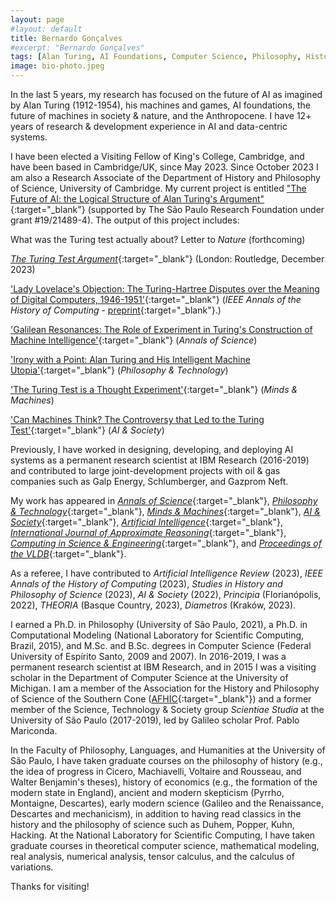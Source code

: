 ```yaml
---
layout: page
#layout: default
title: Bernardo Gonçalves
#excerpt: "Bernardo Gonçalves"
tags: [Alan Turing, AI Foundations, Computer Science, Philosophy, History, Anthropocene]
image: bio-photo.jpeg
---
```


In the last 5 years, my research has focused on the future of AI as imagined by Alan Turing (1912-1954), his machines and games, AI foundations, the future of machines in society & nature, and the Anthropocene. I have 12+ years of research & development experience in AI and data-centric systems.

I have been elected a Visiting Fellow of King's College, Cambridge, and have been based in Cambridge/UK, since May 2023. Since October 2023 I am also a Research Associate of the Department of History and Philosophy of Science, University of Cambridge. My current project is entitled ["The Future of AI: the Logical Structure of Alan Turing's Argument"](https://bv.fapesp.br/en/bolsas/191927/the-future-of-artificial-intelligence-the-logical-structure-of-alan-turings-argument/){:target="_blank"} (supported by The São Paulo Research Foundation under grant #19/21489-4). The output of this project includes: 

What was the Turing test actually about? Letter to _Nature_ (forthcoming)

[_The Turing Test Argument_](https://www.routledge.com/9781032291574){:target="_blank"} (London: Routledge, December 2023) 

['Lady Lovelace's Objection: The Turing-Hartree Disputes over the Meaning of Digital Computers, 1946-1951'](https://doi.org/10.1109/MAHC.2023.3326607){:target="_blank"} (_IEEE Annals of the History of Computing_ - [preprint](https://ssrn.com/abstract=4629448){:target="_blank"}.)

['Galilean Resonances: The Role of Experiment in Turing's Construction of Machine Intelligence'](https://doi.org/10.1080/00033790.2023.2234912){:target="_blank"} (_Annals of Science_)

['Irony with a Point: Alan Turing and His Intelligent Machine Utopia'](http://doi.org/10.1007/s13347-023-00650-7){:target="_blank"} (_Philosophy & Technology_)

['The Turing Test is a Thought Experiment'](http://doi.org/10.1007/s11023-022-09616-8){:target="_blank"} (_Minds & Machines_) 

['Can Machines Think? The Controversy that Led to the Turing Test'](http://doi.org/10.1007/s00146-021-01318-6){:target="_blank"} (_AI & Society_) 


Previously, I have worked in designing, developing, and deploying AI systems as a permanent research scientist at IBM Research (2016-2019) and contributed to large joint-development projects with oil & gas companies such as Galp Energy, Schlumberger, and Gazprom Neft.

My work has appeared in [_Annals of Science_](https://www.tandfonline.com/journals/tasc20){:target="_blank"}, [_Philosophy & Technology_](https://www.springer.com/journal/13347){:target="_blank"}, [_Minds & Machines_](https://www.springer.com/journal/11023){:target="_blank"}, [_AI & Society_](https://www.springer.com/journal/146){:target="_blank"}, [_Artificial Intelligence_](https://www.journals.elsevier.com/artificial-intelligence){:target="_blank"}, [_International Journal of Approximate Reasoning_](https://www.journals.elsevier.com/international-journal-of-approximate-reasoning){:target="_blank"}, [_Computing in Science & Engineering_](https://www.computer.org/csdl/magazine/cs/about/14587){:target="_blank"}, and [_Proceedings of the VLDB_](https://www.vldb.org/){:target="_blank"}. 

As a referee, I have contributed to _Artificial Intelligence Review_ (2023), _IEEE Annals of the History of Computing_ (2023), _Studies in History and Philosophy of Science_ (2023), _AI & Society_ (2022), _Principia_ (Florianópolis, 2022), _THEORIA_ (Basque Country, 2023), _Diametros_ (Kraków, 2023). 

I earned a Ph.D. in Philosophy (University of São Paulo, 2021), a Ph.D. in Computational Modeling (National Laboratory for Scientific Computing, Brazil, 2015), and M.Sc. and B.Sc. degrees in Computer Science (Federal University of Espírito Santo, 2009 and 2007). In 2016-2019, I was a permanent research scientist at IBM Research, and in 2015 I was a visiting scholar in the Department of Computer Science at the University of Michigan. I am a member of the Association for the History and Philosophy of Science of the Southern Cone ([AFHIC](http://www.afhic.com/){:target="_blank"}) and a former member of the Science, Technology & Society group _Scientiae Studia_ at the University of São Paulo (2017-2019), led by Galileo scholar Prof. Pablo Mariconda. 

In the Faculty of Philosophy, Languages, and Humanities at the University of São Paulo, I have taken graduate courses on the philosophy of history (e.g., the idea of progress in Cicero, Machiavelli, Voltaire and Rousseau, and Walter Benjamin's theses), history of economics (e.g., the formation of the modern state in England), ancient and modern skepticism (Pyrrho, Montaigne, Descartes), early modern science (Galileo and the Renaissance, Descartes and mechanicism), in addition to having read classics in the history and the philosophy of science such as Duhem, Popper, Kuhn, Hacking. At the National Laboratory for Scientific Computing, I have taken graduate courses in theoretical computer science, mathematical modeling, real analysis, numerical analysis, tensor calculus, and the calculus of variations. 

Thanks for visiting! 
